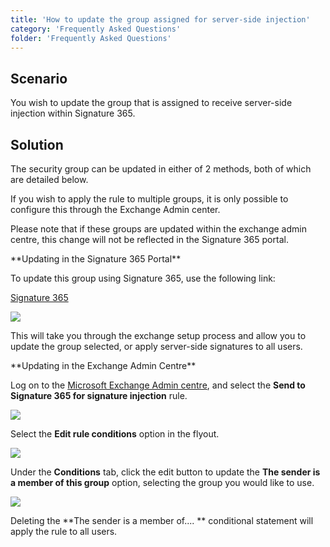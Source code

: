 ```yaml
---
title: 'How to update the group assigned for server-side injection'
category: 'Frequently Asked Questions'
folder: 'Frequently Asked Questions'
---
```


## Scenario

You wish to update the group that is assigned to receive server-side injection within Signature 365.

## Solution

The security group can be updated in either of 2 methods, both of which are detailed below.  

If you wish to apply the rule to multiple groups, it is only possible to configure this through the Exchange Admin center.  

Please note that if these groups are updated within the exchange admin centre, this change will not be reflected in the Signature 365 portal.
<div class="accordion accordion--default"><div class="accordion__item"><div class="accordion__item-title">**Updating in the Signature 365 Portal**</div><div class="accordion__item-content">

To update this group using Signature 365, use the following link:  

[Signature 365](https://app.signature365.com/integrations/microsoft365/setup/exchange)

![](https://s3.amazonaws.com/cdn.freshdesk.com/data/helpdesk/attachments/production/1136901305/original/KglG2xVi84yNxoWXnELP2qHb91crguRxAQ.png?1696324913)

This will take you through the exchange setup process and allow you to update the group selected, or apply server-side signatures to all users.
</div></div><div class="accordion__item"><div class="accordion__item-title">**Updating in the Exchange Admin Centre**</div><div class="accordion__item-content">

Log on to the [Microsoft Exchange Admin centre](https://admin.exchange.microsoft.com/#/transportrules), and select the **Send to Signature 365 for signature injection** rule.  

![](https://s3.amazonaws.com/cdn.freshdesk.com/data/helpdesk/attachments/production/1136901629/original/q-yHCKbDIqejQ7nvqIwPpqga8cN92YFGHQ.png?1696325244)

Select the **Edit rule conditions** option in the flyout.

![](https://s3.amazonaws.com/cdn.freshdesk.com/data/helpdesk/attachments/production/1136902468/original/iuSpFZvdFykUiGJ_X2RKQaObvUiSngumOg.png?1696326012)

Under the **Conditions** tab, click the edit button to update the **The sender is a member of this group** option, selecting the group you would like to use.

![](https://s3.amazonaws.com/cdn.freshdesk.com/data/helpdesk/attachments/production/1136902578/original/bX1p18l7XGGLVZG2tLCbKkswiIfOtjyABA.png?1696326042)

Deleting the **The sender is a member of.... ** conditional statement will apply the rule to all users.
</div></div></div>